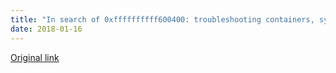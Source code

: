 ```yaml
---
title: "In search of 0xffffffffff600400: troubleshooting containers, system calls and performance"
date: 2018-01-16
---
```


[Original link](https://sysdig.com/blog/troubleshooting-containers)
